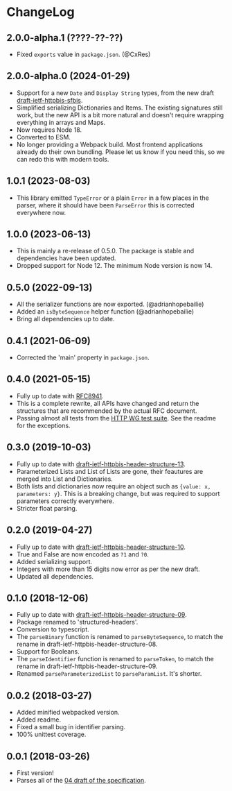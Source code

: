 ChangeLog
=========

2.0.0-alpha.1 (????-??-??)
--------------------------

* Fixed `exports` value in `package.json`. (@CxRes)


2.0.0-alpha.0 (2024-01-29)
--------------------------

* Support for a new `Date` and `Display String` types, from the new draft
  [draft-ietf-httpbis-sfbis][7].
* Simplified serializing Dictionaries and Items. The existing signatures still
  work, but the new API is a bit more natural and doesn't require wrapping
  everything in arrays and Maps.
* Now requires Node 18.
* Converted to ESM.
* No longer providing a Webpack build. Most frontend applications already do
  their own bundling. Please let us know if you need this, so we can redo this
  with modern tools.


1.0.1 (2023-08-03)
------------------

* This library emitted `TypeError` or a plain `Error` in a few places in the
  parser, where it should have been `ParseError` this is corrected everywhere
  now.


1.0.0 (2023-06-13)
------------------

* This is mainly a re-release of 0.5.0. The package is stable and dependencies
  have been updated.
* Dropped support for Node 12. The minimum Node version is now 14.


0.5.0 (2022-09-13)
------------------

* All the serializer functions are now exported. (@adrianhopebailie)
* Added an `isByteSequence` helper function (@adrianhopebailie)
* Bring all dependencies up to date.


0.4.1 (2021-06-09)
------------------

* Corrected the 'main' property in `package.json`.


0.4.0 (2021-05-15)
------------------

* Fully up to date with [RFC8941][5].
* This is a complete rewrite, all APIs have changed and return the structures
  that are recommended by the actual RFC document.
* Passing almost all tests from the [HTTP WG test suite][6]. See the readme for
  the exceptions.


0.3.0 (2019-10-03)
------------------

* Fully up to date with [draft-ietf-httpbis-header-structure-13][4].
* Parameterized Lists and List of Lists are gone, their feautures are merged
  into List and Dictionaries.
* Both lists and dictionaries now require an object such as `{value: x,
  parameters: y}`. This is a breaking change, but was required to support
  parameters correctly everywhere.
* Stricter float parsing.


0.2.0 (2019-04-27)
------------------

* Fully up to date with [draft-ietf-httpbis-header-structure-10][3].
* True and False are now encoded as `?1` and `?0`.
* Added serializing support.
* Integers with more than 15 digits now error as per the new draft.
* Updated all dependencies.


0.1.0 (2018-12-06)
------------------

* Fully up to date with [draft-ietf-httpbis-header-structure-09][2].
* Package renamed to 'structured-headers'.
* Conversion to typescript.
* The `parseBinary` function is renamed to `parseByteSequence`, to match the
  rename in draft-ietf-httpbis-header-structure-08.
* Support for Booleans.
* The `parseIdentifier` function is renamed to `parseToken`, to match the
  rename in draft-ietf-httpbis-header-structure-09.
* Renamed `parseParameterizedList` to `parseParamList`. It's shorter.


0.0.2 (2018-03-27)
------------------

* Added minified webpacked version.
* Added readme.
* Fixed a small bug in identifier parsing.
* 100% unittest coverage.


0.0.1 (2018-03-26)
------------------

* First version!
* Parses all of the [04 draft of the specification][1].

[1]: https://tools.ietf.org/html/draft-ietf-httpbis-header-structure-04
[2]: https://tools.ietf.org/html/draft-ietf-httpbis-header-structure-09
[3]: https://tools.ietf.org/html/draft-ietf-httpbis-header-structure-10
[4]: https://tools.ietf.org/html/draft-ietf-httpbis-header-structure-13
[5]: https://datatracker.ietf.org/doc/html/rfc8941
[6]: https://github.com/httpwg/structured-field-tests
[7]: https://www.ietf.org/archive/id/draft-ietf-httpbis-sfbis-05.html

